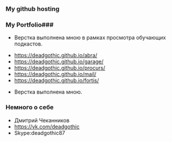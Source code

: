 ### My github hosting ###

### My Portfolio###


* Верстка выполнена мною в рамках просмотра обучающих подкастов.
- https://deadgothic.github.io/abra/
- https://deadgothic.github.io/garage/
- https://deadgothic.github.io/procurs/
- https://deadgothic.github.io/mail/
- https://deadgothic.github.io/fortis/


* Верстка выполнена мною.					


### Немного о себе ###
* Дмитрий Чеканников
* https://vk.com/deadgothic
* Skype:deadgothic87


